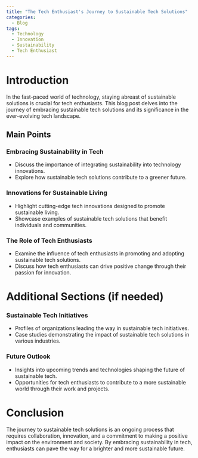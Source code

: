 ```yaml
---
title: "The Tech Enthusiast's Journey to Sustainable Tech Solutions"
categories:
  - Blog
tags:
  - Technology
  - Innovation
  - Sustainability
  - Tech Enthusiast
---
```


# Introduction
In the fast-paced world of technology, staying abreast of sustainable solutions is crucial for tech enthusiasts. This blog post delves into the journey of embracing sustainable tech solutions and its significance in the ever-evolving tech landscape.

## Main Points
### Embracing Sustainability in Tech
- Discuss the importance of integrating sustainability into technology innovations.
- Explore how sustainable tech solutions contribute to a greener future.

### Innovations for Sustainable Living
- Highlight cutting-edge tech innovations designed to promote sustainable living.
- Showcase examples of sustainable tech solutions that benefit individuals and communities.

### The Role of Tech Enthusiasts
- Examine the influence of tech enthusiasts in promoting and adopting sustainable tech solutions.
- Discuss how tech enthusiasts can drive positive change through their passion for innovation.

# Additional Sections (if needed)
### Sustainable Tech Initiatives
- Profiles of organizations leading the way in sustainable tech initiatives.
- Case studies demonstrating the impact of sustainable tech solutions in various industries.

### Future Outlook
- Insights into upcoming trends and technologies shaping the future of sustainable tech.
- Opportunities for tech enthusiasts to contribute to a more sustainable world through their work and projects.

# Conclusion
The journey to sustainable tech solutions is an ongoing process that requires collaboration, innovation, and a commitment to making a positive impact on the environment and society. By embracing sustainability in tech, enthusiasts can pave the way for a brighter and more sustainable future.